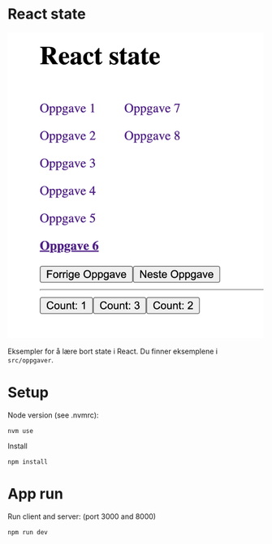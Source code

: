 # React state

![Screenshot workshop](./screenshot_workshop.png)

Eksempler for å lære bort state i React. Du finner eksemplene i `src/oppgaver`.

# Setup

Node version (see .nvmrc):

```
nvm use
```

Install

```
npm install
```

# App run

Run client and server: (port 3000 and 8000)

```
npm run dev
```
